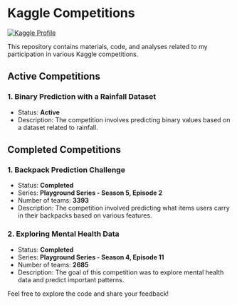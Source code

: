 # Kaggle Competitions
[![Kaggle Profile]([https://upload.wikimedia.org/wikipedia/commons/7/7c/Kaggle_logo.png])](https://www.kaggle.com/rafaaell/competitions)

This repository contains materials, code, and analyses related to my participation in various Kaggle competitions.

## Active Competitions

### 1. Binary Prediction with a Rainfall Dataset
- Status: **Active**
- Description: The competition involves predicting binary values based on a dataset related to rainfall.

## Completed Competitions

### 1. Backpack Prediction Challenge
- Status: **Completed**
- Series: **Playground Series - Season 5, Episode 2**
- Number of teams: **3393**
- Description: The competition involved predicting what items users carry in their backpacks based on various features.

### 2. Exploring Mental Health Data
- Status: **Completed**
- Series: **Playground Series - Season 4, Episode 11**
- Number of teams: **2685**
- Description: The goal of this competition was to explore mental health data and predict important patterns.


Feel free to explore the code and share your feedback!
